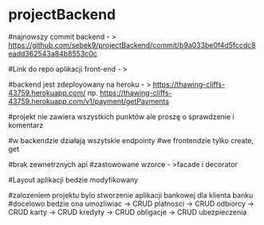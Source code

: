 # projectBackend

#najnowszy commit backend - > https://github.com/sebek9/projectBackend/commit/b9a033be0f4d5fccdc8eadd362543a84b8553c0c

#Link do repo aplikacji front-end - > 

#backend jest zdeployowany na heroku - > https://thawing-cliffs-43759.herokuapp.com/
np. https://thawing-cliffs-43759.herokuapp.com/v1/payment/getPayments

#projekt nie zawiera wszystkich punktów ale proszę o sprawdzenie i komentarz

#w backendzie działają wszytskie endpointy
#we frontendzie tylko create, get

#brak zewnetrznych api
#zastowowane wzorce - >facade i decorator

#Layout aplikacji bedzie modyfikowany

#zalozeniem projektu bylo stworzenie aplikacji bankowej dla klienta banku
#docelowo bedzie ona umozliwiac
-> CRUD platnosci
-> CRUD odbiorcy
-> CRUD karty
-> CRUD kredyty
-> CRUD obligacje
-> CRUD ubezpieczenia
